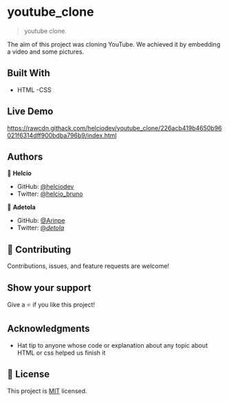 # youtube_clone

> youtube clone.

The aim of this project was cloning YouTube.
We achieved it by embedding a video and some pictures.

## Built With

- HTML
-CSS


## Live Demo

https://rawcdn.githack.com/helciodev/youtube_clone/226acb419b4650b96021f6314dff900bdba796b9/index.html

## Authors

👤 **Helcio**

- GitHub: [@helciodev](https://github.com/helciodev)
- Twitter: [@helcio_bruno](https://twitter.com/@helcio_bruno)

👤 **Adetola**

- GitHub: [@Arinpe](https://github.com/Arinpe)
- Twitter: [@_detola_](https://twitter.com/_detola_)

## 🤝 Contributing

Contributions, issues, and feature requests are welcome!


## Show your support

Give a ⭐️ if you like this project!

## Acknowledgments

- Hat tip to anyone whose code or explanation about any topic about HTML or css helped us finish it


## 📝 License

This project is [MIT](lic.url) licensed.
